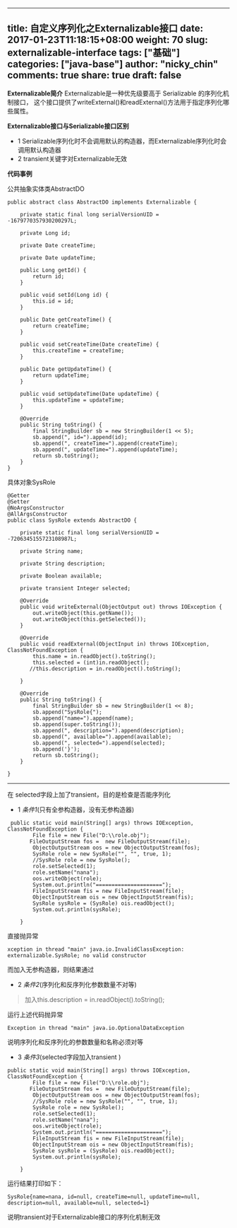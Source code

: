 
---
title: 自定义序列化之Externalizable接口
date: 2017-01-23T11:18:15+08:00
weight: 70
slug: externalizable-interface
tags: ["基础"]
categories: ["java-base"]
author: "nicky_chin"
comments: true
share: true
draft: false
---


**Externalizable简介**
Externalizable是一种优先级要高于 Serializable 的序列化机制接口，
这个接口提供了writeExternal()和readExternal()方法用于指定序列化哪些属性。

**Externalizable接口与Serializable接口区别**
* 1 Serializable序列化时不会调用默认的构造器，而Externalizable序列化时会调用默认构造器
* 2 transient关键字对Externalizable无效

**代码事例**

公共抽象实体类AbstractDO
```
public abstract class AbstractDO implements Externalizable {

    private static final long serialVersionUID = -1679770357930200297L;

    private Long id;

    private Date createTime;

    private Date updateTime;

    public Long getId() {
        return id;
    }

    public void setId(Long id) {
        this.id = id;
    }

    public Date getCreateTime() {
        return createTime;
    }

    public void setCreateTime(Date createTime) {
        this.createTime = createTime;
    }

    public Date getUpdateTime() {
        return updateTime;
    }

    public void setUpdateTime(Date updateTime) {
        this.updateTime = updateTime;
    }

    @Override
    public String toString() {
        final StringBuilder sb = new StringBuilder(1 << 5);
        sb.append(", id=").append(id);
        sb.append(", createTime=").append(createTime);
        sb.append(", updateTime=").append(updateTime);
        return sb.toString();
    }
}
```

具体对象SysRole

```
@Getter
@Setter
@NoArgsConstructor
@AllArgsConstructor
public class SysRole extends AbstractDO {

    private static final long serialVersionUID = -7206345155723108987L;

    private String name;

    private String description;

    private Boolean available;

    private transient Integer selected;

    @Override
    public void writeExternal(ObjectOutput out) throws IOException {
        out.writeObject(this.getName());
        out.writeObject(this.getSelected());
    }

    @Override
    public void readExternal(ObjectInput in) throws IOException, ClassNotFoundException {
        this.name = in.readObject().toString();
        this.selected = (int)in.readObject();
       //this.description = in.readObject().toString();

    }

    @Override
    public String toString() {
        final StringBuilder sb = new StringBuilder(1 << 8);
        sb.append("SysRole{");
        sb.append("name=").append(name);
        sb.append(super.toString());
        sb.append(", description=").append(description);
        sb.append(", available=").append(available);
        sb.append(", selected=").append(selected);
        sb.append('}');
        return sb.toString();
    }

}
```
---------------------------------
在 selected字段上加了transient，目的是检查是否能序列化

* 1 _条件1_(只有全参构造器，没有无参构造器)

```
 public static void main(String[] args) throws IOException, ClassNotFoundException {
        File file = new File("D:\\role.obj");
       FileOutputStream fos =  new FileOutputStream(file);
        ObjectOutputStream oos = new ObjectOutputStream(fos);
        SysRole role = new SysRole("", "", true, 1);
        //SysRole role = new SysRole();
        role.setSelected(1);
        role.setName("nana");
        oos.writeObject(role);
        System.out.println("=====================");
        FileInputStream fis = new FileInputStream(file);
        ObjectInputStream ois = new ObjectInputStream(fis);
        SysRole sysRole = (SysRole) ois.readObject();
        System.out.println(sysRole);

    }
```
直接抛异常
```
xception in thread "main" java.io.InvalidClassException: externalizable.SysRole; no valid constructor
```
而加入无参构造器，则结果通过

* 2 _条件2_(序列化和反序列化参数数量不对等)
>加入this.description = in.readObject().toString();

运行上述代码抛异常
```
Exception in thread "main" java.io.OptionalDataException
```
说明序列化和反序列化的参数数量和名称必须对等

* 3 _条件3_(selected字段加入transient )
```
public static void main(String[] args) throws IOException, ClassNotFoundException {
        File file = new File("D:\\role.obj");
       FileOutputStream fos =  new FileOutputStream(file);
        ObjectOutputStream oos = new ObjectOutputStream(fos);
        //SysRole role = new SysRole("", "", true, 1);
        SysRole role = new SysRole();
        role.setSelected(1);
        role.setName("nana");
        oos.writeObject(role);
        System.out.println("=====================");
        FileInputStream fis = new FileInputStream(file);
        ObjectInputStream ois = new ObjectInputStream(fis);
        SysRole sysRole = (SysRole) ois.readObject();
        System.out.println(sysRole);

    }
```
运行结果打印如下：
```
SysRole{name=nana, id=null, createTime=null, updateTime=null, description=null, available=null, selected=1}
```
说明transient对于Externalizable接口的序列化机制无效


